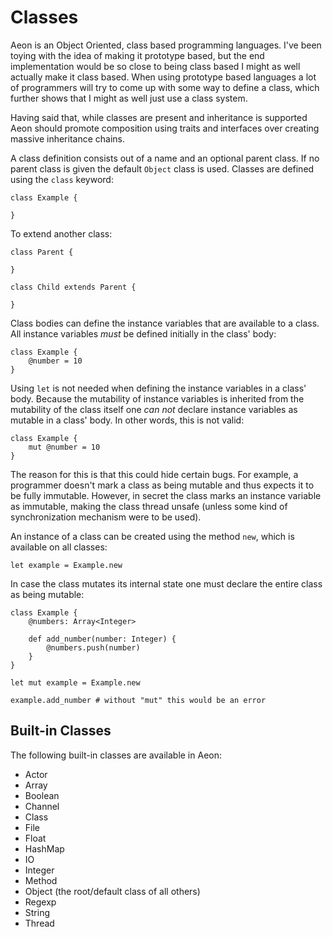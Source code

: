 # Classes

Aeon is an Object Oriented, class based programming languages. I've been toying
with the idea of making it prototype based, but the end implementation would be
so close to being class based I might as well actually make it class based.
When using prototype based languages a lot of programmers will try to come up
with some way to define a class, which further shows that I might as well just
use a class system.

Having said that, while classes are present and inheritance is supported Aeon
should promote composition using traits and interfaces over creating massive
inheritance chains.

A class definition consists out of a name and an optional parent class. If no
parent class is given the default `Object` class is used. Classes are defined
using the `class` keyword:

    class Example {

    }

To extend another class:

    class Parent {

    }

    class Child extends Parent {

    }

Class bodies can define the instance variables that are available to a class.
All instance variables _must_ be defined initially in the class' body:

    class Example {
        @number = 10
    }

Using `let` is not needed when defining the instance variables in a class' body.
Because the mutability of instance variables is inherited from the mutability of
the class itself one _can not_ declare instance variables as mutable in a class'
body. In other words, this is not valid:

    class Example {
        mut @number = 10
    }

The reason for this is that this could hide certain bugs. For example, a
programmer doesn't mark a class as being mutable and thus expects it to be fully
immutable. However, in secret the class marks an instance variable as immutable,
making the class thread unsafe (unless some kind of synchronization mechanism
were to be used).

An instance of a class can be created using the method `new`, which is available
on all classes:

    let example = Example.new

In case the class mutates its internal state one must declare the entire class
as being mutable:

    class Example {
        @numbers: Array<Integer>

        def add_number(number: Integer) {
            @numbers.push(number)
        }
    }

    let mut example = Example.new

    example.add_number # without "mut" this would be an error

## Built-in Classes

The following built-in classes are available in Aeon:

* Actor
* Array
* Boolean
* Channel
* Class
* File
* Float
* HashMap
* IO
* Integer
* Method
* Object (the root/default class of all others)
* Regexp
* String
* Thread
